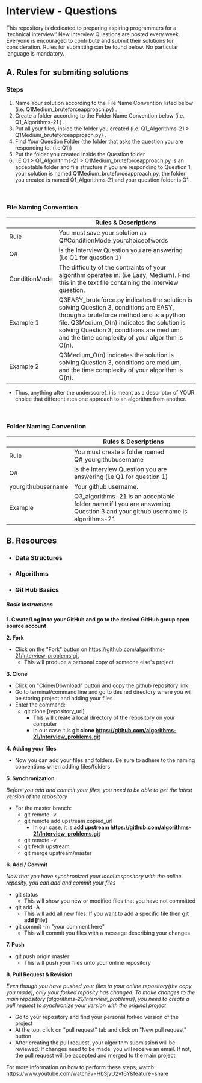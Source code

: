 # Interview - Questions
This repository is dedicated to preparing aspiring programmers for a 'technical interview.' New Interview Questions are posted every week. Everyone is encouraged to contribute and submit their solutions for consideration. Rules for submitting can be found below. No particular language is mandatory.


## A. Rules for submiting solutions

### Steps
1. Name Your solution according to the File Name Convention listed below (i.e. Q1Medium_bruteforceapproach.py) .
2. Create a folder according to the Folder Name Convention below (i.e. Q1_Algorithms-21 ) .
3. Put all your files, inside the folder you created (i.e. Q1_Algorithms-21 > Q1Medium_bruteforceapproach.py) .
4. Find Your Question Folder (the folder that asks the question you are responding to. (i.e Q1))
4. Put the folder you created inside the Question folder
5. I.E Q1 > Q1_Algorithms-21 > Q1Medium_bruteforceapproach.py is an acceptable folder and file structure if you are responding to Question 1, your solution is named Q1Medium_bruteforceapproach.py, the folder you created is named Q1_Algorithms-21,and your question folder is Q1 .

<br>

###  File Naming Convention
<br> | Rules & Descriptions
------------ | -------------
Rule | You must save your solution as Q#ConditionMode_yourchoiceofwords
Q# | is the Interview Question you are answering (i.e Q1 for question 1)
ConditionMode | The difficulty of the contraints of your algorithm operates in. (i.e Easy, Medium). Find this in the text file containing the interview question.
Example 1 | Q3EASY_bruteforce.py indicates the solution is solving Question 3, conditions are EASY, through a bruteforce method and is a python file. Q3Medium_O(n) indicates the solution is solving Question 3, conditions are medium, and the time complexity of your algorithm is O(n). 
Example 2 | Q3Medium_O(n) indicates the solution is solving Question 3, conditions are medium, and the time complexity of your algorithm is O(n). 

* Thus, anything after the underscore(_) is meant as a descriptor of YOUR choice that differentiates one approach to an algorithm from another. 

<br>

###  Folder Naming Convention
<br> | Rules & Descriptions
------------ | -------------
Rule | You must create a folder named Q#_yourgithubusername
Q# | is the Interview Question you are answering (i.e Q1 for question 1)
yourgithubusername | Your github username. 
Example |Q3_algorithms-21 is an acceptable folder name if I you are answering Question 3 and your github username is algorithms-21



## B. Resources
* ### Data Structures
* ### Algorithms
* ### Git Hub Basics
##### Basic Instructions
**1. Create/Log In to your GitHub and go to the desired GitHub group open source account** 

**2. Fork**
* Click on the "Fork" button on https://github.com/algorithms-21/Interview_problems.git
  * This will produce a personal copy of someone else's project.

**3. Clone**
* Click on "Clone/Download" button and copy the github repository link 
* Go to terminal/command line and go to desired directory where you will be storing project and adding your files
* Enter the command: 
  * git clone [repository_url]
    * This will create a local directory of the repository on your computer 
    * In our case it is **git clone https://github.com/algorithms-21/Interview_problems.git** 
 
**4. Adding your files**
 * Now you can add your files and folders. Be sure to adhere to the naming conventions when adding files/folders

**5. Synchronization** 

*Before you add and commit your files, you need to be able to get the latest version of the repository*
* For the master branch: 
  * git remote -v
  * git remote add upstream copied_url
    * In our case, it is **add upstream https://github.com/algorithms-21/Interview_problems.git**
  * git remote -v
  * git fetch upstream
  * git merge upstream/master

**6. Add / Commit**

*Now that you have synchronized your local respository with the online reposity, you can add and commit your files* 
* git status 
  * This will show you new or modified files that you have not committed 
* git add -A
  * This will add all new files. If you want to add a specific file then **git add [file]** 
* git commit -m "your comment here"
  * This will commit you files with a message describing your changes 

**7. Push**

* git push origin master
  * This will push your files unto your online repository

**8. Pull Request & Revision** 

*Even though you have pushed your files to your online repository(the copy you made), only your forked reposity has changed. To make changes to the main repository (algorithms-21/Interview_problems), you need to create a pull request to synchronize your version with the original project*
  * Go to your repository and find your personal forked version of the project 
  * At the top, click on "pull request" tab and click on "New pull request" button 
  * After creating the pull request, your algorithm submission will be reviewed. If changes need to be made, you will receive an email. If not, the pull request will be accepted and merged to the main project. 


For more information on how to perform these steps, watch: https://www.youtube.com/watch?v=HbSjyU2vf6Y&feature=share
